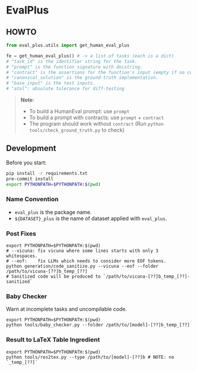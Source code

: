 # EvalPlus

## HOWTO

```python
from eval_plus.utils import get_human_eval_plus

fe = get_human_eval_plus() # -> a list of tasks (each is a dict)
# "task_id" is the identifier string for the task.
# "prompt" is the function signature with docstring.
# "contract" is the assertions for the function's input (empty if no constraints).
# "canonical_solution" is the ground-truth implementation.
# "base_input" is the test inputs.
# "atol": absolute tolerance for diff-testing
```

> **Note**:
> + To build a HumanEval prompt: use `prompt`
> + To build a prompt with contracts: use `prompt` + `contract`
> + The program should work without `contract` (Run `python tools/check_ground_truth.py` to check)

## Development

Before you start:

```bash
pip install -r requirements.txt
pre-commit install
export PYTHONPATH=$PYTHONPATH:$(pwd)
```

### Name Convention

- `eval_plus` is the package name.
- `${DATASET}_plus` is the name of dataset applied with `eval_plus`.

### Post Fixes

```shell
export PYTHONPATH=$PYTHONPATH:$(pwd)
# --vicuna: fix vicuna where some lines starts with only 3 whitespaces.
# --eof:    fix LLMs which needs to consider more EOF tokens.
python generation/code_sanitize.py --vicuna --eof --folder /path/to/vicuna-[??]b_temp_[??]
# Sanitized code will be produced to `/path/to/vicuna-[??]b_temp_[??]-sanitized`
```

### Baby Checker

Warn at incomplete tasks and uncompilable code.

```shell
export PYTHONPATH=$PYTHONPATH:$(pwd)
python tools/baby_checker.py --folder /path/to/[model]-[??]b_temp_[??]
```

### Result to LaTeX Table Ingredient

```shell
export PYTHONPATH=$PYTHONPATH:$(pwd)
python tools/res2tex.py --type /path/to/[model]-[??]b # NOTE: no `_temp_[??]`
```
